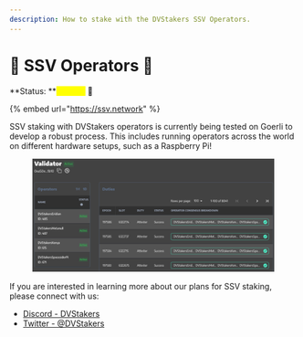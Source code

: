 ```yaml
---
description: How to stake with the DVStakers SSV Operators.
---
```


# 🤖 SSV Operators 🧪

**Status: **<mark style="color:yellow;">**Testing**</mark> 🧪

{% embed url="https://ssv.network" %}

SSV staking with DVStakers operators is currently being tested on Goerli to develop a robust process. This includes running operators across the world on different hardware setups, such as a Raspberry Pi!

<figure><img src="../../.gitbook/assets/image (27).png" alt=""><figcaption></figcaption></figure>

If you are interested in learning more about our plans for SSV staking, please connect with us:

* [Discord - DVStakers](https://discord.gg/VbVwqgSdFD)
* [Twitter - @DVStakers](https://twitter.com/DVStakers)
